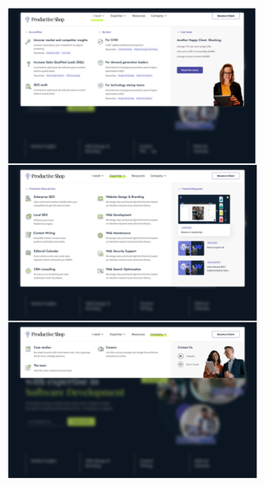 ![screenshot - 1](<img/screenshots/screenshot - 1.png>)
![screenshot - 2](<img/screenshots/screenshot - 2.png>)
![screenshot - 3](<img/screenshots/screenshot - 3.png>)